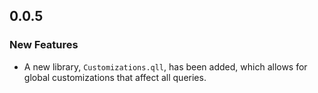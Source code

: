 ## 0.0.5

### New Features

* A new library, `Customizations.qll`, has been added, which allows for global customizations that affect all queries.
